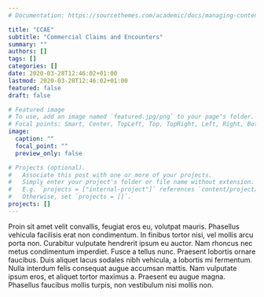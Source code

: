 ```yaml
---
# Documentation: https://sourcethemes.com/academic/docs/managing-content/

title: "CCAE"
subtitle: "Commercial Claims and Encounters"
summary: ""
authors: []
tags: []
categories: []
date: 2020-03-28T12:46:02+01:00
lastmod: 2020-03-28T12:46:02+01:00
featured: false
draft: false

# Featured image
# To use, add an image named `featured.jpg/png` to your page's folder.
# Focal points: Smart, Center, TopLeft, Top, TopRight, Left, Right, BottomLeft, Bottom, BottomRight.
image:
  caption: ""
  focal_point: ""
  preview_only: false

# Projects (optional).
#   Associate this post with one or more of your projects.
#   Simply enter your project's folder or file name without extension.
#   E.g. `projects = ["internal-project"]` references `content/project/deep-learning/index.md`.
#   Otherwise, set `projects = []`.
projects: []
---
```


Proin sit amet velit convallis, feugiat eros eu, volutpat mauris. Phasellus vehicula facilisis erat non condimentum. In finibus tortor nisi, vel mollis arcu porta non. Curabitur vulputate hendrerit ipsum eu auctor. Nam rhoncus nec metus condimentum imperdiet. Fusce a tellus nunc. Praesent lobortis ornare faucibus. Duis aliquet lacus sodales nibh vehicula, a lobortis mi fermentum. Nulla interdum felis consequat augue accumsan mattis. Nam vulputate ipsum eros, et aliquet tortor maximus a. Praesent eu augue magna. Phasellus faucibus mollis turpis, non vestibulum nisi mollis non.
